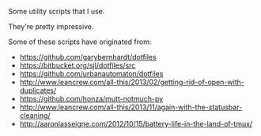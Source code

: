 Some utility scripts that I use.

They're pretty impressive.

Some of these scripts have originated from:
- https://github.com/garybernhardt/dotfiles
- https://bitbucket.org/sjl/dotfiles/src
- https://github.com/urbanautomaton/dotfiles
- http://www.leancrew.com/all-this/2013/02/getting-rid-of-open-with-duplicates/
- https://github.com/honza/mutt-notmuch-py
- http://www.leancrew.com/all-this/2013/11/again-with-the-statusbar-cleaning/
- http://aaronlasseigne.com/2012/10/15/battery-life-in-the-land-of-tmux/

